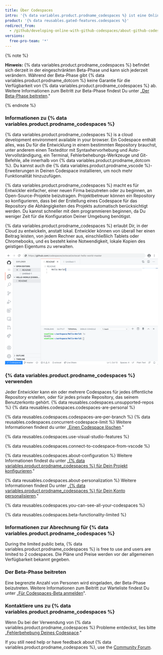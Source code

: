 ```yaml
---
title: Über Codespaces
intro: '{% data variables.product.prodname_codespaces %} ist eine Online-Entwicklungsumgebung, betrieben von {% data variables.product.prodname_dotcom %} und unterstützt von {% data variables.product.prodname_vscode %}, die es Dir ermöglicht, vollständig in der Cloud zu entwickeln.'
product: '{% data reusables.gated-features.codespaces %}'
redirect_from:
  - /github/developing-online-with-github-codespaces/about-github-codespaces
versions:
  free-pro-team: '*'
---
```


{% note %}

**Hinweis:** {% data variables.product.prodname_codespaces %} befindet sich derzeit in der eingeschränkten Beta-Phase und kann sich jederzeit verändern. Während der Beta-Phase gibt {% data variables.product.prodname_dotcom %} keine Garantie für die Verfügbarkeit von {% data variables.product.prodname_codespaces %} ab. Weitere Informationen zum Beitritt zur Beta-Phase findest Du unter „[Der Beta-Phase beitreten](/github/developing-online-with-codespaces/about-codespaces#joining-the-beta)."

{% endnote %}

### Informationen zu {% data variables.product.prodname_codespaces %}

{% data variables.product.prodname_codespaces %} is a cloud development environment available in your browser. Ein Codespace enthält alles, was Du für die Entwicklung in einem bestimmten Repository brauchst, unter anderem einen Texteditor mit Syntaxhervorhebung und Auto-Vervollständigung, ein Terminal, Fehlerbehebungs-Werkzeuge und Git-Befehle, alle innerhalb von {% data variables.product.prodname_dotcom %}. Du kannst auch die {% data variables.product.prodname_vscode %}-Erweiterungen in Deinen Codespace installieren, um noch mehr Funktionalität hinzuzufügen.

{% data variables.product.prodname_codespaces %} macht es für Entwickler einfacher, einer neuen Firma beizutreten oder zu beginnen, an Open-Source-Projekte beizutragen. Projektbetreuer können ein Repository so konfigurieren, dass bei der Erstellung eines Codespace für das Repository die Abhängigkeiten des Projekts automatisch berücksichtigt werden. Du kannst schneller mit dem programmieren beginnen, da Du weniger Zeit für die Konfiguration Deiner Umgebung benötigst.

{% data variables.product.prodname_codespaces %} erlaubt Dir, in der Cloud zu entwickeln, anstatt lokal. Entwickler können von überall her einen Beitrag leisten, von jedem Rechner aus, einschließlich Tablets oder Chromebooks, und es besteht keine Notwendigkeit, lokale Kopien des geistigen Eigentums zu verwalten.

![Ein Open-Codespace](/assets/images/help/codespaces/codespace-overview.png)

### {% data variables.product.prodname_codespaces %} verwenden

Jeder Entwickler kann ein oder mehrere Codespaces für jedes öffentliche Repository erstellen, oder für jedes private Repository, das seinem Benutzerkonto gehört. {% data reusables.codespaces.unsupported-repos %} {% data reusables.codespaces.codespaces-are-personal %}

{% data reusables.codespaces.codespaces-are-per-branch %} {% data reusables.codespaces.concurrent-codespace-limit %} Weitere Informationen findest du unter „[Einen Codespace löschen](/github/developing-online-with-codespaces/deleting-a-codespace)."

{% data reusables.codespaces.use-visual-studio-features %}

{% data reusables.codespaces.connect-to-codespace-from-vscode %}

{% data reusables.codespaces.about-configuration %} Weitere Informationen findest du unter „[{% data variables.product.prodname_codespaces %} für Dein Projekt konfigurieren](/github/developing-online-with-codespaces/configuring-codespaces-for-your-project)."

{% data reusables.codespaces.about-personalization %} Weitere Informationen findest Du unter „[{% data variables.product.prodname_codespaces %} für Dein Konto personalisieren](/github/developing-online-with-codespaces/personalizing-codespaces-for-your-account)."

{% data reusables.codespaces.you-can-see-all-your-codespaces %}

{% data reusables.codespaces.beta-functionality-limited %}

### Informationen zur Abrechnung für {% data variables.product.prodname_codespaces %}

During the limited public beta, {% data variables.product.prodname_codespaces %} is free to use and users are limited to 2 codespaces. Die Pläne und Preise werden vor der allgemeinen Verfügbarkeit bekannt gegeben.

### Der Beta-Phase beitreten

Eine begrenzte Anzahl von Personen wird eingeladen, der Beta-Phase beizutreten. Weitere Informationen zum Beitritt zur Warteliste findest Du unter „[Für Codespaces-Beta anmelden](https://github.com/features/codespaces/signup)".

### Kontaktiere uns zu {% data variables.product.prodname_codespaces %}

Wenn Du bei der Verwendung von {% data variables.product.prodname_codespaces %} Probleme entdeckst, lies bitte „[Fehlerbehebung Deines Codespace](/github/developing-online-with-codespaces/troubleshooting-your-codespace)."

If you still need help or have feedback about {% data variables.product.prodname_codespaces %}, use the [Community Forum](https://github.community/c/codespaces-beta/45).
